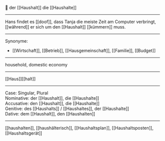 🔵 der [[Haushalt]]
die [[Haushalte]]

---
Hans findet es [[doof]], dass Tanja die meiste Zeit am Computer verbringt, [[während]] er sich um den [[Haushalt]] [[kümmern]] muss.


---
Synonyme:
- [[Wirtschaft]], [[Betrieb]], [[Hausgemeinschaft]], [[Familie]], [[Budget]]

---
household, domestic economy

---
[[Haus]][[halt]]

---
Case: Singular, Plural  
Nominative: der [[Haushalt]], die [[Haushalte]]  
Accusative: den [[Haushalt]], die [[Haushalte]]  
Genitive: des [[Haushalts]] / [[Haushaltes]], der [[Haushalte]]  
Dative: dem [[Haushalt]], den [[Haushalten]] 

---
[[haushalten]], [[haushälterisch]], [[Haushaltsplan]], [[Haushaltsposten]], [[Haushaltsgerät]]